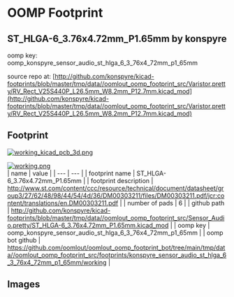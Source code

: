 # OOMP Footprint  
## ST_HLGA-6_3.76x4.72mm_P1.65mm  by konspyre  
  
oomp key: oomp_konspyre_sensor_audio_st_hlga_6_3_76x4_72mm_p1_65mm  
  
source repo at: [http://github.com/konspyre/kicad-footprints/blob/master/tmp/data//oomlout_oomp_footprint_src/Varistor.pretty/RV_Rect_V25S440P_L26.5mm_W8.2mm_P12.7mm.kicad_mod](http://github.com/konspyre/kicad-footprints/blob/master/tmp/data//oomlout_oomp_footprint_src/Varistor.pretty/RV_Rect_V25S440P_L26.5mm_W8.2mm_P12.7mm.kicad_mod)  
## Footprint  
  
[![working_kicad_pcb_3d.png](working_kicad_pcb_3d_600.png)](working_kicad_pcb_3d.png)  
  
[![working.png](working_600.png)](working.png)  
| name | value | 
| --- | --- | 
| footprint name | ST_HLGA-6_3.76x4.72mm_P1.65mm | 
| footprint description | http://www.st.com/content/ccc/resource/technical/document/datasheet/group3/27/62/48/98/44/54/4d/36/DM00303211/files/DM00303211.pdf/jcr:content/translations/en.DM00303211.pdf | 
| number of pads | 6 | 
| github path | http://github.com/konspyre/kicad-footprints/blob/master/tmp/data//oomlout_oomp_footprint_src/Sensor_Audio.pretty/ST_HLGA-6_3.76x4.72mm_P1.65mm.kicad_mod | 
| oomp key | oomp_konspyre_sensor_audio_st_hlga_6_3_76x4_72mm_p1_65mm | 
| oomp bot github | https://github.com/oomlout/oomlout_oomp_footprint_bot/tree/main/tmp/data//oomlout_oomp_footprint_src/footprints/konspyre_sensor_audio_st_hlga_6_3_76x4_72mm_p1_65mm/working | 
## Images  
